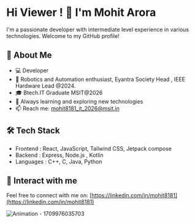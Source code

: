 # Hi Viewer ! 👋 I'm Mohit Arora

I'm a passionate developer with intermediate level experience in various technologies. Welcome to my GitHub profile!

## 🚀 About Me

- 💻 Developer
- 🤖 Robotics and Automation enthusiast, Eyantra Society Head ,  IEEE Hardware Lead @2024.
- 🎓 Btech.IT Graduate MSIT@2026
- 🌱 Always learning and exploring new technologies
- 📫 Reach me: [mohit8181_it_2026@msit.in](mailto:mohit8181_it_2026@msit.in)

## 🛠️ Tech Stack

- Frontend : React, JavaScript, Tailwind CSS, Jetpack compose 
- Backend : Express, Node.js , Kotlin
- Languages : C++, C, Java, Python


## 🌟 Interact with me

Feel free to connect with me on: [https://linkedin.com/in/mohit8181](https://linkedin.com/in/mohit8181)

![Animation - 1709976035703](https://github.com/mohitarora8181/mohitarora8181/assets/108920156/80a44b0f-4d1e-4cb9-8779-2de6a1c5cee8)



